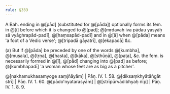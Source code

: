 ```yaml
---
rule: §333
---
```


A Bah. ending in @[pād] (substituted for @[pāda]) optionally forms its fem. in @[ī] before which it is changed to @[pad]; @[mṛdavaḥ iva pādau yasyāḥ sā vyāghrapād-padī], @[haṃsapād-padī] and in @[ā] when @[pāda] means 'a foot of a Vedic verse'; @[tripadā gāyatrī], @[ekapadā] &c.

(a) But if @[pāda] be preceded by one of the words @[kumbha], @[muṣala], @[tṛṇa], @[hasta], @[kāka], @[sthūṇā], @[paṭa], &c. the fem. is necessarily formed in @[ī], @[pād] changing into @[pad] as before; @[kumbhapadī] 'a woman whose feet are as big as a pitcher'.

@[nakhamukhasamyoge saṃjñāyām] | Pāṇ. IV. 1. 58. @[diksaṃkhyātāṅgāt strī] | Pāṇ. IV. 1. 60. @[pādo'nyatarasyām] | @[strīpūrvādibhyaḥ ṅīp] | Pāṇ. IV. 1. 8. 9.